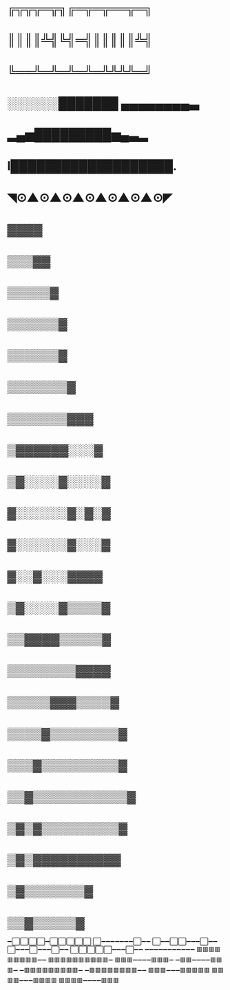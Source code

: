 #   ╔╦╦╦═╦╗╔═╦═╦══╦═╗
#   ║║║║╩╣╚╣═╣║║║║║╩╣
#   ╚══╩═╩═╩═╩═╩╩╩╩═╝

#   ░░░░░░███████ ▄▄▄▄▄▄▄▄▃
#   ▂▄▅█████████▅▄▃▂
#   I███████████████████.
#   ◥⊙▲⊙▲⊙▲⊙▲⊙▲⊙▲⊙◤

#   ▓▓▓▓
#   ▒▒▒▓▓
#   ▒▒▒▒▒▓
#   ▒▒▒▒▒▒▓
#   ▒▒▒▒▒▒▓
#   ▒▒▒▒▒▒▒▓
#   ▒▒▒▒▒▒▒▓▓▓
#   ▒▓▓▓▓▓▓░░░▓
#   ▒▓░░░░▓░░░░▓
#   ▓░░░░░░▓░▓░▓
#   ▓░░░░░░▓░░░▓
#   ▓░░▓░░░▓▓▓▓
#   ▒▓░░░░▓▒▒▒▒▓
#   ▒▒▓▓▓▓▒▒▒▒▒▓
#   ▒▒▒▒▒▒▒▒▓▓▓▓
#   ▒▒▒▒▒▓▓▓▒▒▒▒▓
#   ▒▒▒▒▓▒▒▒▒▒▒▒▒▓
#   ▒▒▒▓▒▒▒▒▒▒▒▒▒▓
#   ▒▒▓▒▒▒▒▒▒▒▒▒▒▒▓
#   ▒▓▒▓▒▒▒▒▒▒▒▒▒▓
#   ▒▓▒▓▓▓▓▓▓▓▓▓▓
#   ▒▓▒▒▒▒▒▒▒▓
#   ▒▒▓▒▒▒▒▒▓

➖⬜⬜⬜⬜➖⬜⬜⬜⬜⬜
⬜➖➖➖➖➖➖➖⬜➖➖
⬜➖➖⬜⬜➖➖➖⬜➖➖
⬜➖➖➖⬜➖➖➖⬜➖➖
⬜⬜⬜⬜⬜➖➖➖⬜➖➖
➖➖➖➖➖➖➖➖➖➖➖
🟥🟥🟥🟥🟥🟥🟥🟥🟥➖➖
🟥🟥🟥🟥🟥🟥🟥🟥🟥🟥➖
🟥🟥🟥➖➖➖➖🟥🟥🟥➖
➖🟥🟥➖➖➖➖🟥🟥🟥➖
➖🟥🟥🟥🟥🟥🟥🟥🟥🟥➖
➖🟥🟥🟥🟥🟥🟥🟥🟥➖➖
🟥🟥🟥➖➖➖🟥🟥🟥🟥🟥
🟥🟥🟥🟥➖➖➖🟥🟥🟥🟥
🟥🟥🟥🟥➖➖➖➖🟥🟥🟥